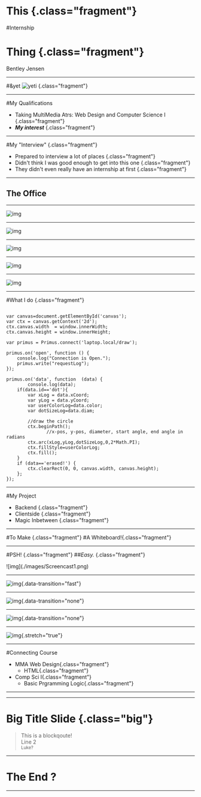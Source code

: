 <!--- ## <span>&amp;</span>yet Style -->
# This  {.class="fragment"}
#<span class="fragment">Internship</span>
# Thing  {.class="fragment"}

Bentley Jensen



---



#<span>&amp;</span>yet
![yeti](images/yeti.jpg) {.class="fragment"}



---



#My Qualifications
 * Taking MultiMedia Atrs: Web Design and Computer Science I {.class="fragment"}
 * **_My interest_** {.class="fragment"}



---



#My "Interview" {.class="fragment"}
- Prepared to interview a lot of places {.class="fragment"}
- Didn't think I was good enough to get into this one {.class="fragment"}
- They didn't even really have an internship at first {.class="fragment"}



---



## The Office



---



<!-- slide-attributes: data-transition=none -->
![img](images/office1.jpg)



---



<!-- slide-attributes: data-transition=none -->
![img](images/office2.jpg)



---



<!-- slide-attributes: data-transition=none -->
![img](images/office3.jpg)



---



<!-- slide-attributes: data-transition=none -->
![img](images/office4.jpg)



---



<!-- slide-attributes: data-transition=none -->
![img](images/office5.jpg)



---



#What I do {.class="fragment"}

<pre class="fragment" width="80" height="50"><code class="javascript" width="100" height="100">
var canvas=document.getElementById('canvas');
var ctx = canvas.getContext('2d');
ctx.canvas.width  = window.innerWidth;
ctx.canvas.height = window.innerHeight;

var primus = Primus.connect('laptop.local/draw');

primus.on('open', function () {
    console.log("Connection is Open.");
    primus.write("requestLog");
});

primus.on('data', function  (data) {
        console.log(data);
    if(data.id=='dot'){
        var xLog = data.xCoord;
        var yLog = data.yCoord;
        var userColorLog=data.color;
        var dotSizeLog=data.diam;
        
        //draw the circle 
        ctx.beginPath();
               //x-pos, y-pos, diameter, start angle, end angle in radians
        ctx.arc(xLog,yLog,dotSizeLog,0,2*Math.PI);
        ctx.fillStyle=userColorLog;
        ctx.fill();
    }
    if (data=='erased!') {
        ctx.clearRect(0, 0, canvas.width, canvas.height);
    };
});
</code></pre>



---



#My Project
- Backend {.class="fragment"}
- Clientside {.class="fragment"}
- Magic Inbetween {.class="fragment"}



---



#To Make {.class="fragment"}
#A <span class="fragment">Whiteboard!</span>{.class="fragment"}



---



#PSH!  {.class="fragment"}
##_Easy._  {.class="fragment"}



<section data-transition="none">
![img](./images/Screencast1.png)
</section>



---



![img](./images/Screencast2.png){.data-transition="fast"}



---



![img](./images/Screencast3.png){.data-transition="none"}



---



![img](./images/Screencast4.png){.data-transition="none"}



---



![img](images/drawing.gif){.stretch="true"}



---



#Connecting <span>Course</span>
* MMA Web Design{.class="fragment"}
	* HTML{.class="fragment"}
* Comp Sci I{.class="fragment"}
	* Basic Prgramming Logic{.class="fragment"}



---






---



# Big **Title** Slide {.class="big"}

> This is a blockqoute!  
> Line 2  
> <small class="fragment">Luke?</small>



---



<!-- slide-attributes: data-background="#000" data-state="hide-all-controls"  -->
# The End <span class="fragment">?</span>



---



<!-- slide-attributes: data-background="#000" data-state="hide-all-controls" -->
# &nbsp;
